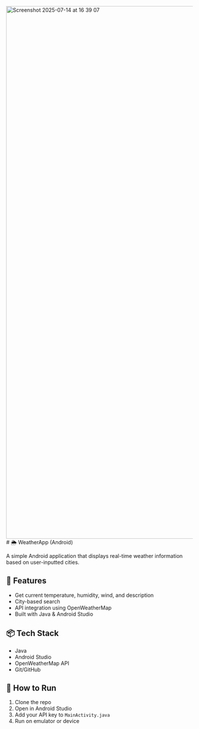 <img width="2560" height="1439" alt="Screenshot 2025-07-14 at 16 39 07" src="https://github.com/user-attachments/assets/87b41029-043b-4ad3-ad04-7d203124cca4" />
# 🌦️ WeatherApp (Android)

A simple Android application that displays real-time weather information based on user-inputted cities.

## 🔧 Features
- Get current temperature, humidity, wind, and description
- City-based search
- API integration using OpenWeatherMap
- Built with Java & Android Studio

## 📦 Tech Stack
- Java
- Android Studio
- OpenWeatherMap API
- Git/GitHub

## 🚀 How to Run
1. Clone the repo
2. Open in Android Studio
3. Add your API key to `MainActivity.java`
4. Run on emulator or device
